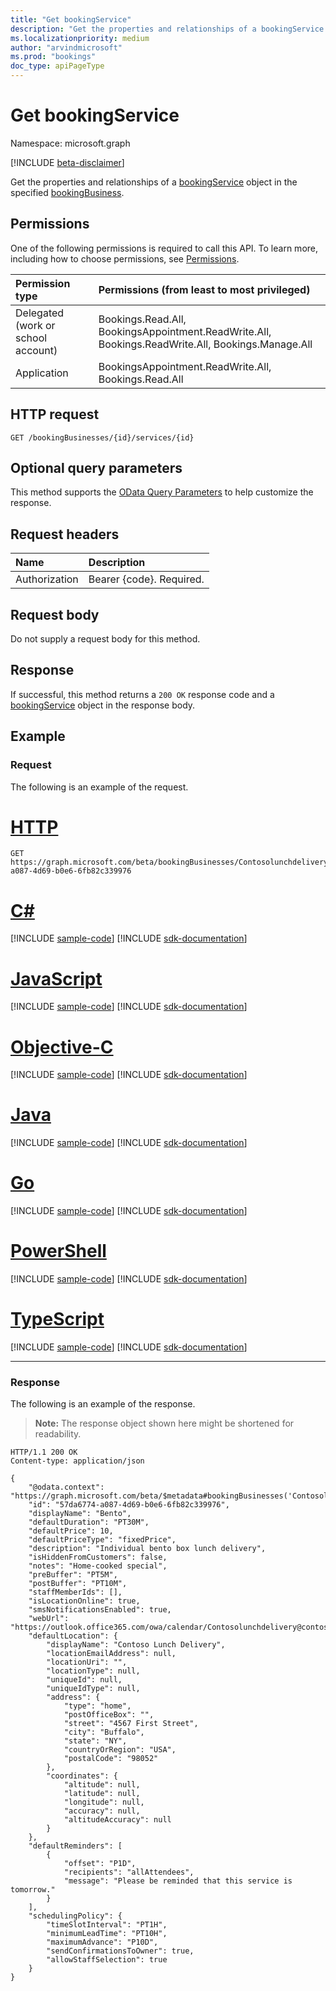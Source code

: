 ```yaml
---
title: "Get bookingService"
description: "Get the properties and relationships of a bookingService object in the specified bookingbusiness."
ms.localizationpriority: medium
author: "arvindmicrosoft"
ms.prod: "bookings"
doc_type: apiPageType
---
```


# Get bookingService

Namespace: microsoft.graph

 [!INCLUDE [beta-disclaimer](../../includes/beta-disclaimer.md)]

Get the properties and relationships of a [bookingService](../resources/bookingservice.md) object in the specified [bookingBusiness](../resources/bookingbusiness.md).
## Permissions
One of the following permissions is required to call this API. To learn more, including how to choose permissions, see [Permissions](/graph/permissions-reference).

|Permission type      | Permissions (from least to most privileged)              |
|:--------------------|:---------------------------------------------------------|
|Delegated (work or school account) |  Bookings.Read.All, BookingsAppointment.ReadWrite.All, Bookings.ReadWrite.All, Bookings.Manage.All   |
|Application | BookingsAppointment.ReadWrite.All, Bookings.Read.All  |

## HTTP request
<!-- { "blockType": "ignored" } -->
```http
GET /bookingBusinesses/{id}/services/{id}
```

## Optional query parameters

This method supports the [OData Query Parameters](/graph/query-parameters) to help customize the response.

## Request headers

| Name      |Description|
|:----------|:----------|
| Authorization  | Bearer {code}. Required.|

## Request body

Do not supply a request body for this method.

## Response

If successful, this method returns a `200 OK` response code and a [bookingService](../resources/bookingservice.md) object in the response body.
## Example

### Request
The following is an example of the request.

# [HTTP](#tab/http)
<!-- {
  "blockType": "request",
  "name": "get_bookingservice"
}-->
```msgraph-interactive
GET https://graph.microsoft.com/beta/bookingBusinesses/Contosolunchdelivery@contoso.onmicrosoft.com/services/57da6774-a087-4d69-b0e6-6fb82c339976
```
# [C#](#tab/csharp)
[!INCLUDE [sample-code](../includes/snippets/csharp/get-bookingservice-csharp-snippets.md)]
[!INCLUDE [sdk-documentation](../includes/snippets/snippets-sdk-documentation-link.md)]

# [JavaScript](#tab/javascript)
[!INCLUDE [sample-code](../includes/snippets/javascript/get-bookingservice-javascript-snippets.md)]
[!INCLUDE [sdk-documentation](../includes/snippets/snippets-sdk-documentation-link.md)]

# [Objective-C](#tab/objc)
[!INCLUDE [sample-code](../includes/snippets/objc/get-bookingservice-objc-snippets.md)]
[!INCLUDE [sdk-documentation](../includes/snippets/snippets-sdk-documentation-link.md)]

# [Java](#tab/java)
[!INCLUDE [sample-code](../includes/snippets/java/get-bookingservice-java-snippets.md)]
[!INCLUDE [sdk-documentation](../includes/snippets/snippets-sdk-documentation-link.md)]

# [Go](#tab/go)
[!INCLUDE [sample-code](../includes/snippets/go/get-bookingservice-go-snippets.md)]
[!INCLUDE [sdk-documentation](../includes/snippets/snippets-sdk-documentation-link.md)]

# [PowerShell](#tab/powershell)
[!INCLUDE [sample-code](../includes/snippets/powershell/get-bookingservice-powershell-snippets.md)]
[!INCLUDE [sdk-documentation](../includes/snippets/snippets-sdk-documentation-link.md)]

# [TypeScript](#tab/typescript)
[!INCLUDE [sample-code](../includes/snippets/typescript/get-bookingservice-typescript-snippets.md)]
[!INCLUDE [sdk-documentation](../includes/snippets/snippets-sdk-documentation-link.md)]

---

### Response
The following is an example of the response. 

>**Note:** The response object shown here might be shortened for readability.
<!-- {
  "blockType": "response",
  "truncated": true,
  "@odata.type": "microsoft.graph.bookingService"
} -->
```http
HTTP/1.1 200 OK
Content-type: application/json

{
    "@odata.context": "https://graph.microsoft.com/beta/$metadata#bookingBusinesses('Contosolunchdelivery%40contoso.onmicrosoft.com')/services/$entity",
    "id": "57da6774-a087-4d69-b0e6-6fb82c339976",
    "displayName": "Bento",
    "defaultDuration": "PT30M",
    "defaultPrice": 10,
    "defaultPriceType": "fixedPrice",
    "description": "Individual bento box lunch delivery",
    "isHiddenFromCustomers": false,
    "notes": "Home-cooked special",
    "preBuffer": "PT5M",
    "postBuffer": "PT10M",
    "staffMemberIds": [],
    "isLocationOnline": true,
    "smsNotificationsEnabled": true,
    "webUrl": "https://outlook.office365.com/owa/calendar/Contosolunchdelivery@contoso.onmicrosoft.com/bookings/s/gkcGIq92Z0u5h4FWB9Qgcg2",
    "defaultLocation": {
        "displayName": "Contoso Lunch Delivery",
        "locationEmailAddress": null,
        "locationUri": "",
        "locationType": null,
        "uniqueId": null,
        "uniqueIdType": null,
        "address": {
            "type": "home",
            "postOfficeBox": "",
            "street": "4567 First Street",
            "city": "Buffalo",
            "state": "NY",
            "countryOrRegion": "USA",
            "postalCode": "98052"
        },
        "coordinates": {
            "altitude": null,
            "latitude": null,
            "longitude": null,
            "accuracy": null,
            "altitudeAccuracy": null
        }
    },
    "defaultReminders": [
        {
            "offset": "P1D",
            "recipients": "allAttendees",
            "message": "Please be reminded that this service is tomorrow."
        }
    ],
    "schedulingPolicy": {
        "timeSlotInterval": "PT1H",
        "minimumLeadTime": "PT10H",
        "maximumAdvance": "P10D",
        "sendConfirmationsToOwner": true,
        "allowStaffSelection": true
    }
}
```

<!-- uuid: 8fcb5dbc-d5aa-4681-8e31-b001d5168d79
2015-10-25 14:57:30 UTC -->
<!--
{
  "type": "#page.annotation",
  "description": "Get bookingService",
  "keywords": "",
  "section": "documentation",
  "tocPath": "",
  "suppressions": [
  ]
}
-->
